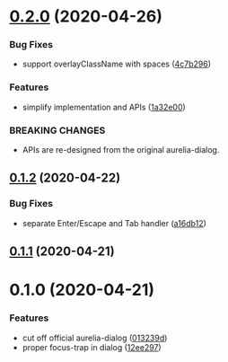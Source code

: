 # [0.2.0](https://github.com/3cp/aurelia-dialog-lite/compare/v0.1.2...v0.2.0) (2020-04-26)


### Bug Fixes

* support overlayClassName with spaces ([4c7b296](https://github.com/3cp/aurelia-dialog-lite/commit/4c7b296a32e4b0edaafef00ebfcead57371e56db))


### Features

* simplify implementation and APIs ([1a32e00](https://github.com/3cp/aurelia-dialog-lite/commit/1a32e00f20d374deb8beb7606deac1990597f61d))


### BREAKING CHANGES

* APIs are re-designed from the original aurelia-dialog.



## [0.1.2](https://github.com/3cp/aurelia-dialog-lite/compare/v0.1.1...v0.1.2) (2020-04-22)


### Bug Fixes

* separate Enter/Escape and Tab handler ([a16db12](https://github.com/3cp/aurelia-dialog-lite/commit/a16db12af0cc4a68a75d65285c68d781ebac1e8d))



## [0.1.1](https://github.com/3cp/aurelia-dialog-lite/compare/v0.1.0...v0.1.1) (2020-04-21)



# 0.1.0 (2020-04-21)


### Features

* cut off official aurelia-dialog ([013239d](https://github.com/3cp/aurelia-dialog-lite/commit/013239d163b5f8a2e3c5eca1feda82931c195aec))
* proper focus-trap in dialog ([12ee297](https://github.com/3cp/aurelia-dialog-lite/commit/12ee297c4512ee531081189f8cddba08ce3d3e02))




